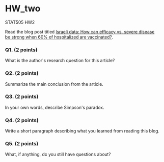 # HW_two
STAT505 HW2 

Read the blog post titled [Israeli data: How can efficacy vs. severe disease be strong when 60% of hospitalized are vaccinated?](https://www.covid-datascience.com/post/israeli-data-how-can-efficacy-vs-severe-disease-be-strong-when-60-of-hospitalized-are-vaccinated).

### Q1. (2 points)
What is the author's research question for this article?

### Q2. (2 points)
Summarize the main conclusion from the article.

### Q3. (2 points)
In your own words, describe Simpson's paradox.

### Q4. (2 points)
Write a short paragraph describing what you learned from reading this blog.

### Q5. (2 points)
What, if anything, do you still have questions about?
